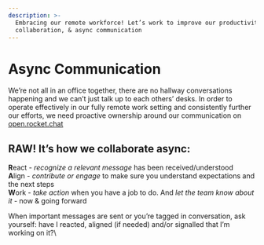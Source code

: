 ```yaml
---
description: >-
  Embracing our remote workforce! Let’s work to improve our productivity,
  collaboration, & async communication
---
```


# Async Communication

We’re not all in an office together, there are no hallway conversations happening and we can’t just talk up to each others’ desks. In order to operate effectively in our fully remote work setting and consistently further our efforts, we need proactive ownership around our communication on [open.rocket.chat](https://open.rocket.chat/home)

## RAW! It’s how we collaborate async:&#x20;

**R**eact - _recognize a relevant message_ has been received/understood\
**A**lign - _contribute or engage_ to make sure you understand expectations and the next steps\
**W**ork - _take action_ when you have a job to do. And _let the team know about it_ - now & going forward

When important messages are sent or you’re tagged in conversation, ask yourself: have I reacted, aligned (if needed) and/or signalled that I’m working on it?\
